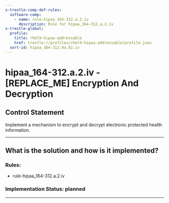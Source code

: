 ```yaml
---
x-trestle-comp-def-rules:
  software-comp:
    - name: rule-hipaa_164-312.a.2.iv
      description: Rule for hipaa_164-312.a.2.iv
x-trestle-global:
  profile:
    title: rhel9-hipaa-addressable
    href: trestle://profiles/rhel9-hipaa-addressable/profile.json
  sort-id: hipaa_164-312.0a.02.iv
---
```


# hipaa_164-312.a.2.iv - \[REPLACE_ME\] Encryption And Decryption

## Control Statement

Implement a mechanism to encrypt and decrypt electronic protected health information.

______________________________________________________________________

## What is the solution and how is it implemented?

<!-- For implementation status enter one of: implemented, partial, planned, alternative, not-applicable -->

<!-- Note that the list of rules under ### Rules: is read-only and changes will not be captured after assembly to JSON -->

<!-- Add control implementation description here for control: hipaa_164-312.a.2.iv -->

### Rules:

  - rule-hipaa_164-312.a.2.iv

### Implementation Status: planned

______________________________________________________________________
